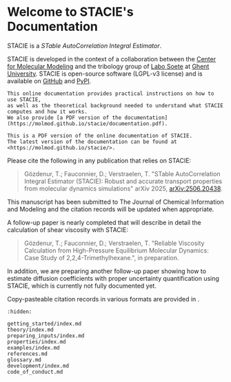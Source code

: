 # Welcome to STACIE's Documentation

STACIE is a *STable AutoCorrelation Integral Estimator*.

STACIE is developed in the context of a collaboration between
the [Center for Molecular Modeling](https://molmod.ugent.be/)
and the tribology group of [Labo Soete](https://www.ugent.be/ea/emsme/en/research/soete)
at [Ghent University](https://ugent.be/).
STACIE is open-source software (LGPL-v3 license) and is available on
[GitHub](https://github.com/molmod/stacie) and [PyPI](https://pypi.org/project/stacie).

```{only} html
This online documentation provides practical instructions on how to use STACIE,
as well as the theoretical background needed to understand what STACIE computes and how it works.
We also provide [a PDF version of the documentation](https://molmod.github.io/stacie/documentation.pdf).
```

```{only} latex
This is a PDF version of the online documentation of STACIE.
The latest version of the documentation can be found at <https://molmod.github.io/stacie/>.
```

Please cite the following in any publication that relies on STACIE:

> Gözdenur, T.; Fauconnier, D.; Verstraelen, T. "STable AutoCorrelation Integral Estimator (STACIE):
> Robust and accurate transport properties from molecular dynamics simulations"
> arXiv 2025, [arXiv:2506.20438](https://arxiv.org/abs/2506.20438).

This manuscript has been submitted to The Journal of Chemical Information and Modeling
and the citation records will be updated when appropriate.

A follow-up paper is nearly completed that will describe in detail the calculation of shear viscosity
with STACIE:

> Gözdenur, T.; Fauconnier, D.; Verstraelen, T. "Reliable Viscosity Calculation from High-Pressure
> Equilibrium Molecular Dynamics: Case Study of 2,2,4-Trimethylhexane.", in preparation.

In addition, we are preparing another follow-up paper showing how to estimate
diffusion coefficients with proper uncertainty quantification using STACIE,
which is currently not fully documented yet.

Copy-pasteable citation records in various formats are provided in [](getting_started/cite.md).

```{toctree}
:hidden:

getting_started/index.md
theory/index.md
preparing_inputs/index.md
properties/index.md
examples/index.md
references.md
glossary.md
development/index.md
code_of_conduct.md
```
